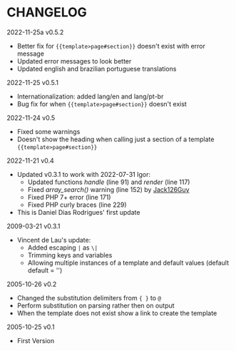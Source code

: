 # CHANGELOG

2022-11-25a v0.5.2
* Better fix for `{{template>page#section}}` doesn't exist with error message
* Updated error messages to look better
* Updated english and brazilian portuguese translations

2022-11-25 v0.5.1
* Internationalization: added lang/en and lang/pt-br
* Bug fix for when `{{template>page#section}}` doesn't exist

2022-11-24 v0.5
* Fixed some warnings
* Doesn't show the heading when calling just a section of a template `{{template>page#section}}`

2022-11-21 v0.4
* Updated v0.3.1 to work with 2022-07-31 Igor:
  * Updated functions _handle_ (line 91) and _render_ (line 117)
  * Fixed _array_search()_ warning (line 152) by [Jack126Guy](https://github.com/jack126guy)
  * Fixed PHP 7+ error (line 171)
  * Fixed PHP curly braces (line 229)
* This is Daniel Dias Rodrigues' first update

2009-03-21 v0.3.1
* Vincent de Lau's update:
  * Added escaping `|` as `\|`
  * Trimming keys and variables
  * Allowing multiple instances of a template and default values (default default = '')

2005-10-26 v0.2
* Changed the substitution delimiters from `{ }` to `@`
* Perform substitution on parsing rather then on output
* When the template does not exist show a link to create the template

2005-10-25 v0.1
* First Version

